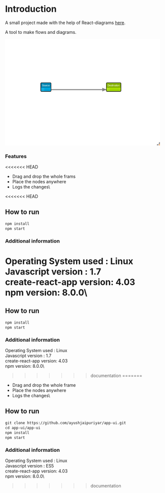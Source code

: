 # Introduction

A small project made with the help of React-diagrams [here](https://github.com/projectstorm/react-diagrams).

A tool to make flows and diagrams.

![](./assets/demo.png)

### Features

<<<<<<< HEAD
- Drag and drop the whole frams
- Place the nodes anywhere
- Logs the changes\

<<<<<<< HEAD



## How to run

```
npm install
npm start
```

### Additional information
Operating System used : Linux\
Javascript version : 1.7\
create-react-app version: 4.03\
npm version: 8.0.0\
=======
## How to run

```
npm install
npm start
```

### Additional information

Operating System used : Linux\
Javascript version : 1.7\
create-react-app version: 4.03\
npm version: 8.0.0\
>>>>>>> documentation
=======
- Drag and drop the whole frame
- Place the nodes anywhere
- Logs the changes\

## How to run

```
git clone https://github.com/ayushjaipuriyar/app-ui.git
cd app-ui/app-ui
npm install
npm start
```

### Additional information

Operating System used : Linux\
Javascript version : ES5\
create-react-app version: 4.03\
npm version: 8.0.0\
>>>>>>> documentation
